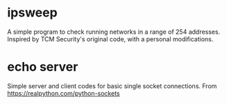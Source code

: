 # ipsweep
A simple program to check running networks in a range of 254 addresses. Inspired by TCM Security's original code, with a personal modifications.

# echo server
Simple server and client codes for basic single socket connections. From https://realpython.com/python-sockets
